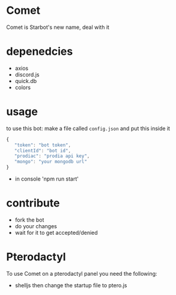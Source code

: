 # Comet
Comet is Starbot's new name, deal with it
# depenedcies
- axios
- discord.js
- quick.db
- colors
# usage
to use this bot:
make a file called `config.json` and put this inside it
```js
{
   "token": "bot token",
   "clientId": "bot id",
   "prodiac": "prodia api key",
   "mongo": "your mongodb url"
}
```
- in console 'npm run start'
# contribute
- fork the bot
- do your changes
- wait for it to get accepted/denied
# Pterodactyl
To use Comet on a pterodactyl panel you need the following:
- shelljs
then change the startup file to ptero.js

